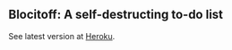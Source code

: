 ## Blocitoff: A self-destructing to-do list

See latest version at [Heroku](http:blocitoff-austin.herokuapp.com).